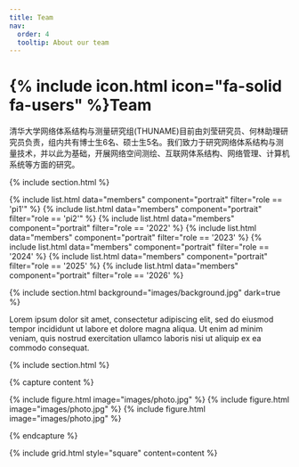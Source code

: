 ```yaml
---
title: Team
nav:
  order: 4
  tooltip: About our team
---
```


# {% include icon.html icon="fa-solid fa-users" %}Team


清华大学网络体系结构与测量研究组(THUNAME)目前由刘莹研究员、何林助理研究员负责，组内共有博士生6名、硕士生5名。我们致力于研究网络体系结构与测量技术，并以此为基础，开展网络空间测绘、互联网体系结构、网络管理、计算机系统等方面的研究。


{% include section.html %}

{% include list.html data="members" component="portrait" filter="role == 'pi1'" %}
{% include list.html data="members" component="portrait" filter="role == 'pi2'" %}
{% include list.html data="members" component="portrait" filter="role == '2022' %}
{% include list.html data="members" component="portrait" filter="role == '2023' %}
{% include list.html data="members" component="portrait" filter="role == '2024' %}
{% include list.html data="members" component="portrait" filter="role == '2025' %}
{% include list.html data="members" component="portrait" filter="role == '2026' %}



{% include section.html background="images/background.jpg" dark=true %}

Lorem ipsum dolor sit amet, consectetur adipiscing elit, sed do eiusmod tempor
incididunt ut labore et dolore magna aliqua. Ut enim ad minim veniam, quis
nostrud exercitation ullamco laboris nisi ut aliquip ex ea commodo consequat.

{% include section.html %}

{% capture content %}

{% include figure.html image="images/photo.jpg" %}
{% include figure.html image="images/photo.jpg" %}
{% include figure.html image="images/photo.jpg" %}

{% endcapture %}

{% include grid.html style="square" content=content %}
